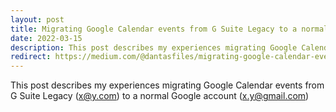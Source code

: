 ```yaml
---
layout: post
title: Migrating Google Calendar events from G Suite Legacy to a normal Google account
date: 2022-03-15
description: This post describes my experiences migrating Google Calendar events from G Suite Legacy (x@y.com) to a normal Google account (x.y@gmail.com)
redirect: https://medium.com/@dantasfiles/migrating-google-calendar-events-from-g-suite-legacy-to-a-normal-google-account-2df0baee5f10
---
```


This post describes my experiences migrating Google Calendar events from G Suite Legacy (x@y.com) to a normal Google account (x.y@gmail.com)

